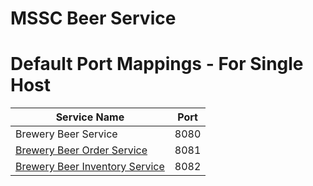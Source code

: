 # MSSC Beer Service

# Default Port Mappings - For Single Host
| Service Name | Port | 
| --------| -----|
| Brewery Beer Service | 8080 |
| [Brewery Beer Order Service](https://www.google.com/search?q=Brewery-Beer-Order-Service) | 8081 |
| [Brewery Beer Inventory Service](https://www.google.com/search?q=Brewery-Beer-Inventory-Service) | 8082 |
